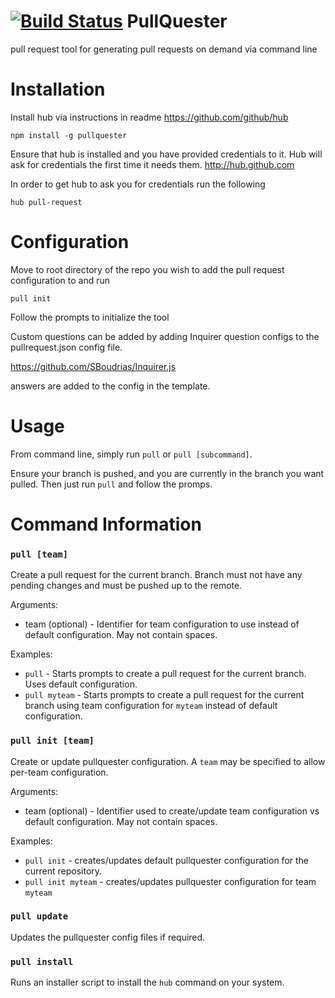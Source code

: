 [![Build Status](https://travis-ci.org/daptiv/PullQuester.svg?branch=travis)](https://travis-ci.org/daptiv/PullQuester)
PullQuester
===========

pull request tool for generating pull requests on demand via command line

Installation
============

Install hub via instructions in readme https://github.com/github/hub

```
npm install -g pullquester
```

Ensure that hub is installed and you have provided credentials to it. Hub will
ask for credentials the first time it needs them.  http://hub.github.com

In order to get hub to ask you for credentials run the following

```
hub pull-request
```


Configuration
=============

Move to root directory of the repo you wish to add the pull request configuration
to and run

```
pull init
```

Follow the prompts to initialize the tool

Custom questions can be added by adding Inquirer question configs to the
pullrequest.json config file.

https://github.com/SBoudrias/Inquirer.js

answers are added to the config in the template.

Usage
=====

From command line, simply run `pull` or `pull [subcommand]`.

Ensure your branch is pushed, and you are currently in the branch you want
pulled. Then just run `pull` and follow the promps.

Command Information
=====================

### `pull [team]` 

Create a pull request for the current branch. Branch must not have any pending changes and must be pushed up to the remote.

Arguments:

- team (optional) - Identifier for team configuration to use instead of default configuration. May not contain spaces.

Examples:

- `pull` - Starts prompts to create a pull request for the current branch. Uses default configuration.
- `pull myteam` - Starts prompts to create a pull request for the current branch using team configuration for `myteam` instead of default configuration.

### `pull init [team]`

Create or update pullquester configuration. A `team` may be specified to allow per-team configuration.

Arguments:

- team (optional) - Identifier used to create/update team configuration vs default configuration. May not contain spaces.

Examples:

- `pull init` - creates/updates default pullquester configuration for the current repository.
- `pull init myteam` - creates/updates pullquester configuration for team `myteam`

### `pull update`

Updates the pullquester config files if required.

### `pull install`

Runs an installer script to install the `hub` command on your system.
